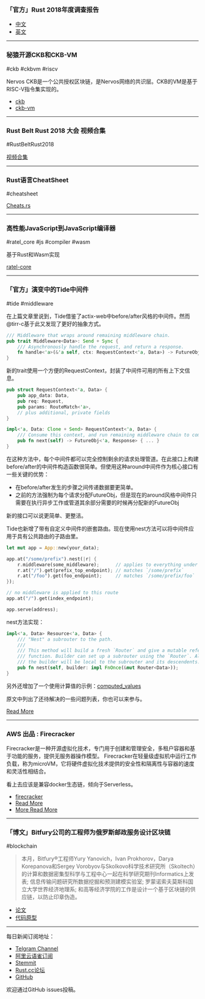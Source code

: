 ### 「官方」Rust 2018年度调查报告

- [中文](https://zhuanlan.zhihu.com/p/51018048)
- [英文](https://blog.rust-lang.org/2018/11/27/Rust-survey-2018.html)

---

### 秘猿开源CKB和CKB-VM

#ckb #ckbvm #riscv

Nervos CKB是一个公共授权区块链，是Nervos网络的共识层。CKB的VM是基于RISC-V指令集实现的。

- [ckb](https://github.com/nervosnetwork/ckb)
- [ckb-vm](https://github.com/nervosnetwork/ckb-vm)

---

### Rust Belt Rust 2018 大会 视频合集

#RustBeltRust2018

[视频合集](https://www.youtube.com/playlist?list=PLgC1L0fKd7UlpVTHVfLYVtudVx8CzbSxW)

---

### Rust语言CheatSheet

#cheatsheet

[Cheats.rs](https://cheats.rs/)

---

### 高性能JavaScript到JavaScript编译器

#ratel_core #js #compiler #wasm

基于Rust和Wasm实现

[ratel-core](https://github.com/ratel-rust/ratel-core)

---

### 「官方」演变中的Tide中间件

#tide #middleware

在上篇文章里说到，Tide借鉴了actix-web中before/after风格的中间件。然而@tirr-c基于此又发现了更好的抽象方式。

```rust
/// Middleware that wraps around remaining middleware chain.
pub trait Middleware<Data>: Send + Sync {
    /// Asynchronously handle the request, and return a response.
    fn handle<'a>(&'a self, ctx: RequestContext<'a, Data>) -> FutureObj<'a, Response>;
}
```

新的trait使用一个方便的RequestContext，封装了中间件可用的所有上下文信息。

```rust
pub struct RequestContext<'a, Data> {
    pub app_data: Data,
    pub req: Request,
    pub params: RouteMatch<'a>,
    // plus additional, private fields
}

impl<'a, Data: Clone + Send> RequestContext<'a, Data> {
    /// Consume this context, and run remaining middleware chain to completion.
    pub fn next(self) -> FutureObj<'a, Response> { ... }
}
```

在这种方法中，每个中间件都可以完全控制剩余的请求处理管道。在此接口上构建before/after的中间件构造函数很简单。但使用这种around中间件作为核心接口有一些关键的优势：

- 在before/after发生的步骤之间传递数据要更简单。
- 之前的方法强制为每个请求分配FutureObj，但是现在的around风格中间件只需要在执行异步工作或管道其余部分需要的时候再分配新的FutureObj

新的接口可以说更简单、更整洁。

Tide也新增了带有自定义中间件的嵌套路由。现在使用nest方法可以将中间件应用于具有公共路由的子路由里。

```rust
let mut app = App::new(your_data);

app.at("/some/prefix").nest(|r| {
    r.middleware(some_middleware);      // applies to everything under `/some/prefix`
    r.at("/").get(prefix_top_endpoint); // matches `/some/prefix`
    r.at("/foo").get(foo_endpoint);     // matches `/some/prefix/foo`
});

// no middleware is applied to this route
app.at("/").get(index_endpoint);

app.serve(address);
```

nest方法实现：

```rust
impl<'a, Data> Resource<'a, Data> {
    /// "Nest" a subrouter to the path.
    ///
    /// This method will build a fresh `Router` and give a mutable reference to it to the builder
    /// function. Builder can set up a subrouter using the `Router`. All middleware applied inside
    /// the builder will be local to the subrouter and its descendents.
    pub fn nest(self, builder: impl FnOnce(&mut Router<Data>));
}
```

另外还增加了一个使用计算值的示例：[computed_values](https://github.com/rust-net-web/tide/blob/master/examples/computed_values.rs)

原文中列出了还待解决的一些问题列表，你也可以来参与。

[Read More](https://rust-lang-nursery.github.io/wg-net/2018/11/27/tide-middleware-evolution.html)

---

### AWS 出品 :  Firecracker 

Firecracker是一种开源虚拟化技术，专门用于创建和管理安全，多租户容器和基于功能的服务，提供无服务器操作模型。 Firecracker在轻量级虚拟机中运行工作负载，称为microVM，它将硬件虚拟化技术提供的安全性和隔离性与容器的速度和灵活性相结合。

看上去应该是兼容docker生态链，倾向于Serverless。

- [firecracker](https://github.com/firecracker-microvm/firecracker)
- [Read More](https://firecracker-microvm.github.io/)
- [More Read More](https://aws.amazon.com/cn/blogs/aws/firecracker-lightweight-virtualization-for-serverless-computing/)

---

### 「博文」Bitfury公司的工程师为俄罗斯邮政服务设计区块链

#blockchain

> 本月，Bitfury®工程师Yury Yanovich，Ivan Prokhorov，Darya Korepanova和Sergey Vorobyov与Skolkovo科学技术研究所（Skoltech）的计算和数据密集型科学与工程中心一起在科学研究期刊Informatics上发表; 信息传输问题研究所数据挖掘和预测建模实验室; 罗蒙诺索夫莫斯科国立大学世界经济地理系; 和高等经济学院的工作是设计一个基于区块链的供应链，以防止印章伪造。 

- [论文](http://www.mdpi.com/2227-9709/5/4/42/pdf)
- [代码原型](https://github.com/korepkorep/russian-post)

---

每日新闻订阅地址：

- [Telgram Channel](https://t.me/rust_daily_news )
- [阿里云语雀订阅](https://www.yuque.com/chaosbot/rustnews)
- [Stemmit](https://steemit.com/@blackanger)
- [Rust.cc论坛](https://rust.cc)
- [GitHub](https://github.com/RustStudy/rust_daily_news)

欢迎通过GitHub issues投稿。

